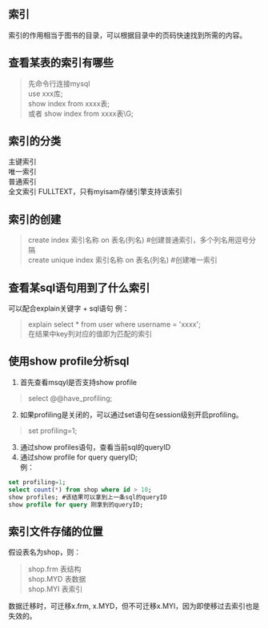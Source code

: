   
索引  
-----------
索引的作用相当于图书的目录，可以根据目录中的页码快速找到所需的内容。  
  
查看某表的索引有哪些
-----------  
> 先命令行连接mysql  
> use xxx库;  
> show index from xxxx表;  
或者
> show index from xxxx表\G;  


索引的分类
-----------
主键索引  
唯一索引  
普通索引  
全文索引 FULLTEXT，只有myisam存储引擎支持该索引    
  
索引的创建  
-----------
> create index 索引名称 on 表名(列名)  #创建普通索引，多个列名用逗号分隔  
> create unique index 索引名称 on 表名(列名)   #创建唯一索引
  
  
查看某sql语句用到了什么索引
-----------
可以配合explain关键字 + sql语句
例：
> explain select * from user where username = 'xxxx';  
在结果中key列对应的值即为匹配的索引  

使用show profile分析sql
-----------
1) 首先查看msqyl是否支持show profile   
> select @@have_profiling;  
2) 如果profiling是关闭的，可以通过set语句在session级别开启profiling。  
> set profiling=1;   
3) 通过show profiles语句，查看当前sql的queryID  
4) 通过show profile for query queryID;  
例：
```sql
set profiling=1;
select count(*) from shop where id > 10;
show profiles; #该结果可以拿到上一条sql的queryID
show profile for query 刚拿到的queryID;
```  

  
索引文件存储的位置  
-----------
假设表名为shop，则：  
> shop.frm  表结构  
> shop.MYD  表数据  
> shop.MYI  表索引  
  
数据迁移时，可迁移x.frm, x.MYD，但不可迁移x.MYI，因为即使移过去索引也是失效的。  


























